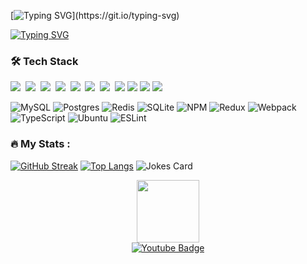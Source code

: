 [![Typing SVG](https://readme-typing-svg.herokuapp.com/?color=%2336BCF7&lines=Hi,%20I%27m%20Victor.)](https://git.io/typing-svg)

[![Typing SVG](https://readme-typing-svg.herokuapp.com/?color=%2336BCF7&lines=Full%20Stack%20Web%20Developer)](https://git.io/typing-svg)



### :hammer_and_wrench: Tech Stack
<div>  
  <img src="https://camo.githubusercontent.com/3067cfe1d0424cdbc601ef8472e2e0829ec78c7cf85365494f2c5e4949beabe8/68747470733a2f2f696d672e736869656c64732e696f2f62616467652f2d507974686f6e2d3035313232413f7374796c653d666c6174266c6f676f3d707974686f6e"/>&nbsp;
  <img src="https://camo.githubusercontent.com/34f7bd4580cb139d4ded5c1014a0909ffb4f088bde0290558083ba261023416b/68747470733a2f2f696d672e736869656c64732e696f2f62616467652f2d4a6176615363726970742d3035313232413f7374796c653d666c6174266c6f676f3d6a617661736372697074"/>&nbsp;
  <img src="https://camo.githubusercontent.com/e115b33eb81050c1cb6ea7f49a278a9d7a1e6bf859091bf06c4fce8b8caefff1/68747470733a2f2f696d672e736869656c64732e696f2f62616467652f2d52656163742d3035313232413f7374796c653d666c6174266c6f676f3d7265616374"/>&nbsp;
  <img src="https://camo.githubusercontent.com/122f96074a77bb0dd4baeea1435f038a8f9b4c4a096c46b3c1fc9b490d56a30c/68747470733a2f2f696d672e736869656c64732e696f2f62616467652f2d4e6f64652e6a732d3035313232413f7374796c653d666c6174266c6f676f3d6e6f64652e6a73"/>&nbsp; 
  <img src="https://camo.githubusercontent.com/28bde348dc0d9b3b89acfaa6b5d919f430562377d512a80ea2fedd2782ca97fe/68747470733a2f2f696d672e736869656c64732e696f2f62616467652f2d446a616e676f2d3035313232413f7374796c653d666c6174266c6f676f3d646a616e676f266c6f676f436f6c6f723d303932453230"/>&nbsp;
  <img src="https://camo.githubusercontent.com/fc27ff3bd591e48f69e5b4744e87c1094d52dddc836fd6394f0f565cc1172851/68747470733a2f2f696d672e736869656c64732e696f2f62616467652f2d466c61736b2d3035313232413f7374796c653d666c6174266c6f676f3d666c61736b"/>&nbsp;
  <img src="https://camo.githubusercontent.com/87d05abe4ffe434dfcd4feafd513b4659a25ad1cca6fcf523e4925d2264e4384/68747470733a2f2f696d672e736869656c64732e696f2f62616467652f2d426f6f7473747261702d3035313232413f7374796c653d666c6174266c6f676f3d626f6f747374726170266c6f676f436f6c6f723d353633443743"/>&nbsp;  
  <img src="https://camo.githubusercontent.com/cb025a03b9d8598a0303ef6757e521447a811e1d00214963ca25760f8c201aed/68747470733a2f2f696d672e736869656c64732e696f2f62616467652f2d48544d4c2d3035313232413f7374796c653d666c6174266c6f676f3d48544d4c35"/>
  <img src="https://camo.githubusercontent.com/77d718d0e4b7c74cb4c7a8f91edaea4df31f8c7a652299354d03dfd650013e13/68747470733a2f2f696d672e736869656c64732e696f2f62616467652f2d4353532d3035313232413f7374796c653d666c6174266c6f676f3d43535333266c6f676f436f6c6f723d313537324236"/>  
  <img src="https://camo.githubusercontent.com/91a2351b7179ad616fbeb72c1618d13fe257e60be6627180d5174fa6ec3d0200/68747470733a2f2f696d672e736869656c64732e696f2f62616467652f2d4769744875622d3035313232413f7374796c653d666c6174266c6f676f3d676974687562"/>
  <img src="https://camo.githubusercontent.com/27e65b3d08ce076a0e52cba9d7394743050c6b5db0304b945e32da5a6310888c/68747470733a2f2f696d672e736869656c64732e696f2f62616467652f2d56697375616c25323053747564696f253230436f64652d3035313232413f7374796c653d666c6174266c6f676f3d76697375616c2d73747564696f2d636f6465266c6f676f436f6c6f723d303037414343"/>   
</div>
  
![MySQL](https://img.shields.io/badge/mysql-4479A1.svg?style=for-the-badge&logo=mysql&logoColor=white)
![Postgres](https://img.shields.io/badge/postgres-%23316192.svg?style=for-the-badge&logo=postgresql&logoColor=white)
![Redis](https://img.shields.io/badge/redis-%23DD0031.svg?style=for-the-badge&logo=redis&logoColor=white)
![SQLite](https://img.shields.io/badge/sqlite-%2307405e.svg?style=for-the-badge&logo=sqlite&logoColor=white)
![NPM](https://img.shields.io/badge/NPM-%23CB3837.svg?style=for-the-badge&logo=npm&logoColor=white)
![Redux](https://img.shields.io/badge/redux-%23593d88.svg?style=for-the-badge&logo=redux&logoColor=white)
![Webpack](https://img.shields.io/badge/webpack-%238DD6F9.svg?style=for-the-badge&logo=webpack&logoColor=black)
![TypeScript](https://img.shields.io/badge/typescript-%23007ACC.svg?style=for-the-badge&logo=typescript&logoColor=white)
![Ubuntu](https://img.shields.io/badge/Ubuntu-E95420?style=for-the-badge&logo=ubuntu&logoColor=white)
![ESLint](https://img.shields.io/badge/ESLint-4B3263?style=for-the-badge&logo=eslint&logoColor=white)  


### :fire: My Stats :

[![GitHub Streak](https://github-readme-streak-stats.herokuapp.com?user=ViktorKula&theme=highcontrast&card_width=350&card_height=190)](https://git.io/streak-stats) [![Top Langs](https://github-readme-stats.vercel.app/api/top-langs/?username=ViktorKula&layout=compact&theme=vision-friendly-dark)](https://github.com/anuraghazra/github-readme-stats) 
![Jokes Card](https://readme-jokes.vercel.app/api)



<div id="header" align="center">
  <img src="https://media.giphy.com/media/M9gbBd9nbDrOTu1Mqx/giphy.gif" width="100"/>
<div id="badges">
  <a href="https://www.instagram.com/ve.aesir?igsh=bmoxeWMxc200enZo&utm_source=qr">
    <img src="https://img.shields.io/badge/Instagram-red?style=flat&logo=Instagram&logoColor=blue&style=for-the-badge" alt="Youtube Badge"/>
  </a>  
</div>
  <img src="https://komarev.com/ghpvc/?username=ViktorKula&style=flat-square&color=blue" alt=""/>
</div>

<!-- BLOG-POST-LIST:START -->
<!-- BLOG-POST-LIST:END -->



<!--
**ViktorKula/ViktorKula** is a ✨ _special_ ✨ repository because its `README.md` (this file) appears on your GitHub profile.

Here are some ideas to get you started:

- 🔭 I’m currently working on ...
- 🌱 I’m currently learning ...
- 👯 I’m looking to collaborate on ...
- 🤔 I’m looking for help with ...
- 💬 Ask me about ...
- 📫 How to reach me: ...
- 😄 Pronouns: ...
- ⚡ Fun fact: ...
-->

